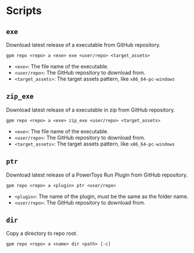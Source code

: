 # Scripts

## `exe`

Download latest release of a executable from GitHub repository.

```pwsh
gpm repo <repo> a <exe> exe <user/repo> <target_assets>
```

- `<exe>`: The file name of the executable.
- `<user/repo>`: The GitHub repository to download from.
- `<target_assets>`: The target assets pattern, like `x86_64-pc-windows`

## `zip_exe`

Download latest release of a executable in zip from GitHub repository.

```pwsh
gpm repo <repo> a <exe> zip_exe <user/repo> <target_assets>
```

- `<exe>`: The file name of the executable.
- `<user/repo>`: The GitHub repository to download from.
- `<target_assets>`: The target assets pattern, like `x86_64-pc-windows`

## `ptr`

Download latest release of a PowerToys Run Plugin from GitHub repository.

```pwsh
gpm repo <repo> a <plugin> ptr <user/repo>
```

- `<plugin>`: The name of the plugin, must be the same as the folder name.
- `<user/repo>`: The GitHub repository to download from.

## `dir`

Copy a directory to repo root.

```pwsh
gpm repo <repo> a <name> dir <path> [-c]
```
